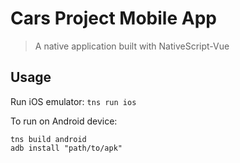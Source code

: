 # Cars Project Mobile App

> A native application built with NativeScript-Vue

## Usage
Run iOS emulator: `tns run ios`

To run on Android device:
```
tns build android
adb install "path/to/apk"
```

